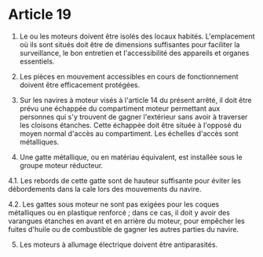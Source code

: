 # Article 19

1. Le ou les moteurs doivent être isolés des locaux habités. L'emplacement où ils sont situés doit être de dimensions suffisantes pour faciliter la surveillance, le bon entretien et l'accessibilité des appareils et organes essentiels.

2. Les pièces en mouvement accessibles en cours de fonctionnement doivent être efficacement protégées.

3. Sur les navires à moteur visés à l'article 14 du présent arrêté, il doit être prévu une échappée du compartiment moteur permettant aux personnes qui s'y trouvent de gagner l'extérieur sans avoir à traverser les cloisons étanches. Cette échappée doit être située à l'opposé du moyen normal d'accès au compartiment. Les échelles d'accès sont métalliques.

4. Une gatte métallique, ou en matériau équivalent, est installée sous le groupe moteur réducteur.

4.1. Les rebords de cette gatte sont de hauteur suffisante pour éviter les débordements dans la cale lors des mouvements du navire.

4.2. Les gattes sous moteur ne sont pas exigées pour les coques métalliques ou en plastique renforcé ; dans ce cas, il doit y avoir des varangues étanches en avant et en arrière du moteur, pour empêcher les fuites d'huile ou de combustible de gagner les autres parties du navire.

5. Les moteurs à allumage électrique doivent être antiparasités.

